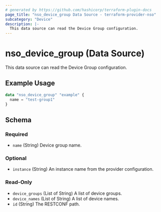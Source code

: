 ```yaml
---
# generated by https://github.com/hashicorp/terraform-plugin-docs
page_title: "nso_device_group Data Source - terraform-provider-nso"
subcategory: "Device"
description: |-
  This data source can read the Device Group configuration.
---
```


# nso_device_group (Data Source)

This data source can read the Device Group configuration.

## Example Usage

```terraform
data "nso_device_group" "example" {
  name = "test-group1"
}
```

<!-- schema generated by tfplugindocs -->
## Schema

### Required

- `name` (String) Device group name.

### Optional

- `instance` (String) An instance name from the provider configuration.

### Read-Only

- `device_groups` (List of String) A list of device groups.
- `device_names` (List of String) A list of device names.
- `id` (String) The RESTCONF path.

